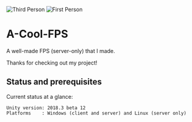 ![Third Person](https://cdn.discordapp.com/attachments/482739791658614785/520803348388118530/ThirdPerson.png)
![First Person](https://cdn.discordapp.com/attachments/482739791658614785/520802740914618379/FirstPerson.png)

# A-Cool-FPS
A well-made FPS (server-only) that I made. 

Thanks for checking out my project!

## Status and prerequisites

Current status at a glance:
```
Unity version: 2018.3 beta 12 
Platforms    : Windows (client and server) and Linux (server only)
```

